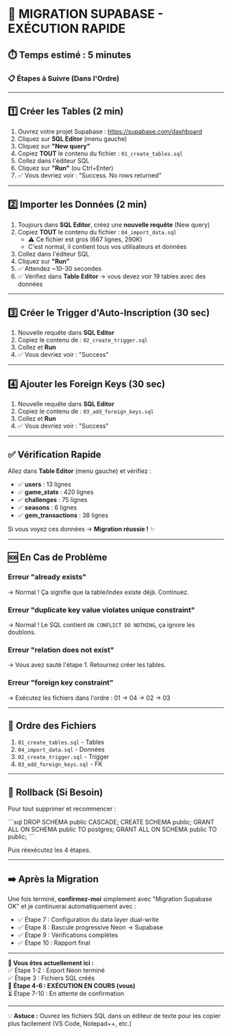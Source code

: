 # 🚀 MIGRATION SUPABASE - EXÉCUTION RAPIDE

## ⏱️ Temps estimé : 5 minutes

### 📋 Étapes à Suivre (Dans l'Ordre)

---

## 1️⃣ Créer les Tables (2 min)

1. Ouvrez votre projet Supabase : https://supabase.com/dashboard
2. Cliquez sur **SQL Editor** (menu gauche)
3. Cliquez sur **"New query"**
4. Copiez **TOUT** le contenu du fichier : `01_create_tables.sql`
5. Collez dans l'éditeur SQL
6. Cliquez sur **"Run"** (ou Ctrl+Enter)
7. ✅ Vous devriez voir : "Success. No rows returned"

---

## 2️⃣ Importer les Données (2 min)

1. Toujours dans **SQL Editor**, créez une **nouvelle requête** (New query)
2. Copiez **TOUT** le contenu du fichier : `04_import_data.sql`
   - ⚠️ Ce fichier est gros (667 lignes, 290K)
   - C'est normal, il contient tous vos utilisateurs et données
3. Collez dans l'éditeur SQL
4. Cliquez sur **"Run"**
5. ✅ Attendez ~10-30 secondes
6. ✅ Vérifiez dans **Table Editor** → vous devez voir 19 tables avec des données

---

## 3️⃣ Créer le Trigger d'Auto-Inscription (30 sec)

1. Nouvelle requête dans **SQL Editor**
2. Copiez le contenu de : `02_create_trigger.sql`
3. Collez et **Run**
4. ✅ Vous devriez voir : "Success"

---

## 4️⃣ Ajouter les Foreign Keys (30 sec)

1. Nouvelle requête dans **SQL Editor**
2. Copiez le contenu de : `03_add_foreign_keys.sql`
3. Collez et **Run**
4. ✅ Vous devriez voir : "Success"

---

## ✅ Vérification Rapide

Allez dans **Table Editor** (menu gauche) et vérifiez :

- ✅ **users** : 13 lignes
- ✅ **game_stats** : 420 lignes
- ✅ **challenges** : 75 lignes
- ✅ **seasons** : 6 lignes
- ✅ **gem_transactions** : 38 lignes

Si vous voyez ces données → **Migration réussie !** ✨

---

## 🆘 En Cas de Problème

### Erreur "already exists"
→ Normal ! Ça signifie que la table/index existe déjà. Continuez.

### Erreur "duplicate key value violates unique constraint"
→ Normal ! Le SQL contient `ON CONFLICT DO NOTHING`, ça ignore les doublons.

### Erreur "relation does not exist"
→ Vous avez sauté l'étape 1. Retournez créer les tables.

### Erreur "foreign key constraint"
→ Exécutez les fichiers dans l'ordre : 01 → 04 → 02 → 03

---

## 📁 Ordre des Fichiers

1. `01_create_tables.sql` - Tables
2. `04_import_data.sql` - Données  
3. `02_create_trigger.sql` - Trigger
4. `03_add_foreign_keys.sql` - FK

---

## 🔄 Rollback (Si Besoin)

Pour tout supprimer et recommencer :

\`\`\`sql
DROP SCHEMA public CASCADE;
CREATE SCHEMA public;
GRANT ALL ON SCHEMA public TO postgres;
GRANT ALL ON SCHEMA public TO public;
\`\`\`

Puis réexécutez les 4 étapes.

---

## ➡️ Après la Migration

Une fois terminé, **confirmez-moi** simplement avec "Migration Supabase OK" et je continuerai automatiquement avec :

- ✅ Étape 7 : Configuration du data layer dual-write
- ✅ Étape 8 : Bascule progressive Neon → Supabase
- ✅ Étape 9 : Vérifications complètes
- ✅ Étape 10 : Rapport final

---

**📍 Vous êtes actuellement ici :**  
✅ Étape 1-2 : Export Neon terminé  
✅ Étape 3 : Fichiers SQL créés  
🔄 **Étape 4-6 : EXÉCUTION EN COURS (vous)**  
⏳ Étape 7-10 : En attente de confirmation

---

💡 **Astuce :** Ouvrez les fichiers SQL dans un éditeur de texte pour les copier plus facilement (VS Code, Notepad++, etc.)
